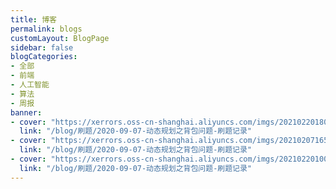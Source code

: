 ```yaml
---
title: 博客
permalink: blogs
customLayout: BlogPage
sidebar: false
blogCategories:
- 全部
- 前端
- 人工智能
- 算法
- 周报
banner:
- cover: "https://xerrors.oss-cn-shanghai.aliyuncs.com/imgs/20210220180756.png"
  link: "/blog/刷题/2020-09-07-动态规划之背包问题-刷题记录"
- cover: "https://xerrors.oss-cn-shanghai.aliyuncs.com/imgs/20210207165125.png"
  link: "/blog/刷题/2020-09-07-动态规划之背包问题-刷题记录"
- cover: "https://xerrors.oss-cn-shanghai.aliyuncs.com/imgs/20210220100428.png"
  link: "/blog/刷题/2020-09-07-动态规划之背包问题-刷题记录"
---
```


<BlogPage/>
